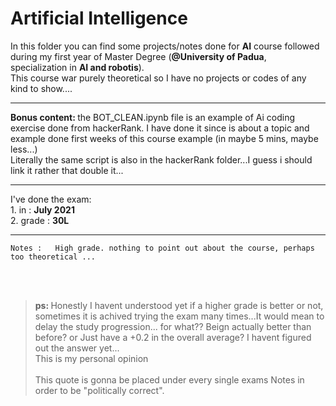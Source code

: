 <h1> Artificial Intelligence</h1>
In this folder you can find some projects/notes done for <b>AI</b> course followed during my first year of Master Degree (<b>@University of Padua</b>, specialization in <b>AI and robotis</b>).
</br>
This course war purely theoretical so I have no projects or codes of any kind to show....<br>
<hr>
<b>Bonus content: </b> the BOT_CLEAN.ipynb file is an example of Ai coding exercise done from hackerRank. I have done it since is about a topic and example done first weeks of this course example (in maybe 5 mins, maybe less...) <br> Literally the same script is also in the hackerRank folder...I guess i should link it rather that double it...<br>
<hr>


I've done the exam: <br>
    1. in : **July 2021** <br>
    2. grade : **30L** <br>
<hr>

    Notes :   High grade. nothing to point out about the course, perhaps too theoretical ...
<br>
<br>

> <b>ps: </b> 
> Honestly I havent understood yet if a higher grade is better or not, sometimes it is achived trying the exam many times...It would mean to delay the study progression... for what?? Beign actually better than before? or  Just have a +0.2 in the overall average?
>I havent figured out the answer yet... <br>
>This is my personal opinion<br><br>
>This quote is gonna be placed under every single exams Notes in order to be "politically correct". 